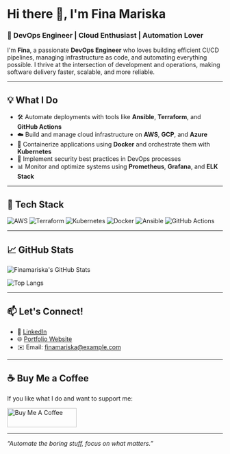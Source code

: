 # Hi there 👋, I'm Fina Mariska

### 🚀 DevOps Engineer | Cloud Enthusiast | Automation Lover

I'm **Fina**, a passionate **DevOps Engineer** who loves building efficient CI/CD pipelines, managing infrastructure as code, and automating everything possible. I thrive at the intersection of development and operations, making software delivery faster, scalable, and more reliable.

---

## 💡 What I Do
- 🛠️ Automate deployments with tools like **Ansible**, **Terraform**, and **GitHub Actions**
- ☁️ Build and manage cloud infrastructure on **AWS**, **GCP**, and **Azure**
- 🐳 Containerize applications using **Docker** and orchestrate them with **Kubernetes**
- 🔐 Implement security best practices in DevOps processes
- 📊 Monitor and optimize systems using **Prometheus**, **Grafana**, and **ELK Stack**

---

## 🧰 Tech Stack
![AWS](https://img.shields.io/badge/-AWS-232F3E?style=for-the-badge&logo=amazon-aws&logoColor=white)
![Terraform](https://img.shields.io/badge/-Terraform-844FBA?style=for-the-badge&logo=terraform&logoColor=white)
![Kubernetes](https://img.shields.io/badge/-Kubernetes-326CE5?style=for-the-badge&logo=kubernetes&logoColor=white)
![Docker](https://img.shields.io/badge/-Docker-2496ED?style=for-the-badge&logo=docker&logoColor=white)
![Ansible](https://img.shields.io/badge/-Ansible-EE0000?style=for-the-badge&logo=ansible&logoColor=white)
![GitHub Actions](https://img.shields.io/badge/-GitHub%20Actions-2088FF?style=for-the-badge&logo=github-actions&logoColor=white)

---

## 📈 GitHub Stats

![Finamariska's GitHub Stats](https://github-readme-stats.vercel.app/api?username=finamariska563&show_icons=true&theme=github_dark)

![Top Langs](https://github-readme-stats.vercel.app/api/top-langs/?username=finamariska563&layout=compact&theme=github_dark)

---

## 📫 Let's Connect!
- 💼 [LinkedIn](https://www.linkedin.com/in/finamariska563)
- 🌐 [Portfolio Website](https://yourwebsite.com) <!-- Optional -->
- ✉️ Email: finamariska@example.com

---

## ☕ Buy Me a Coffee

If you like what I do and want to support me:

<a href="https://www.buymeacoffee.com/finamariska" target="_blank">
  <img src="https://cdn.buymeacoffee.com/buttons/v2/default-yellow.png" alt="Buy Me A Coffee" style="height: 45px; width: 162px;" >
</a>

---

_“Automate the boring stuff, focus on what matters.”_
